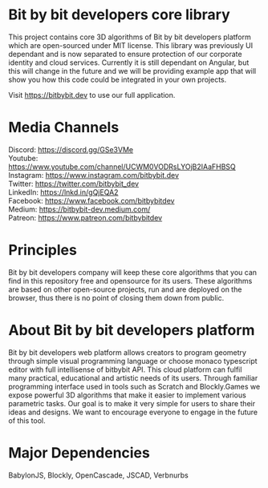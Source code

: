 # Bit by bit developers core library
This project contains core 3D algorithms of Bit by bit developers platform which are open-sourced under MIT license. This library was previously UI dependant and is now separated to ensure protection of our corporate identity and cloud services. Currently it is still dependant on Angular, but this will change in the future and we will be providing example app that will show you how this code could be integrated in your own projects.

Visit https://bitbybit.dev to use our full application.

# Media Channels
Discord: https://discord.gg/GSe3VMe  
Youtube: https://www.youtube.com/channel/UCWM0VODRsLYOjB2IAaFHBSQ  
Instagram: https://www.instagram.com/bitbybit.dev  
Twitter: https://twitter.com/bitbybit_dev  
LinkedIn: https://lnkd.in/gQjEQA2  
Facebook: https://www.facebook.com/bitbybitdev  
Medium: https://bitbybit-dev.medium.com/  
Patreon: https://www.patreon.com/bitbybitdev  

# Principles
Bit by bit developers company will keep these core algorithms that you can find in this repository free and opensource for its users. These algorithms are based on other open-source projects, run and are deployed on the browser, thus there is no point of closing them down from public.

# About Bit by bit developers platform
Bit by bit developers web platform allows creators to program geometry through simple visual programming language or choose monaco typescript editor with full intellisense of bitbybit API. This cloud platform can fulfil many practical, educational and artistic needs of its users. Through familiar programming interface used in tools such as Scratch and Blockly.Games we expose powerful 3D algorithms that make it easier to implement various parametric tasks. Our goal is to make it very simple for users to share their ideas and designs. We want to encourage everyone to engage in the future of this tool.

# Major Dependencies
BabylonJS, Blockly, OpenCascade, JSCAD, Verbnurbs

